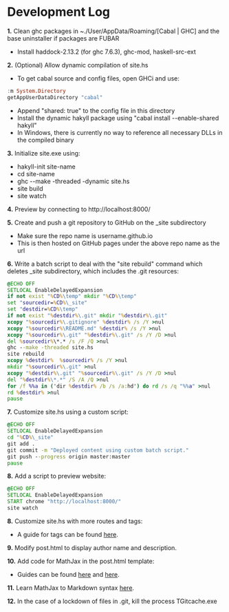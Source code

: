 Development Log
=====

__1.__ Clean ghc packages in ~./User/AppData/Roaming/[Cabal | GHC] and the base uninstaller if packages are FUBAR   

* Install haddock-2.13.2 (for ghc 7.6.3), ghc-mod, haskell-src-ext

__2.__ (Optional) Allow dynamic compilation of site.hs  

* To get cabal source and config files, open GHCi and use:
	
````haskell
:m System.Directory
getAppUserDataDirectory "cabal"
````  

* Append "shared: true" to the config file in this directory  
* Install the dynamic hakyll package using "cabal install --enable-shared hakyll"
* In Windows, there is currently no way to reference all necessary DLLs in the compiled binary

__3.__ Initialize site.exe using:  
* hakyll-init site-name  
* cd site-name  
* ghc --make -threaded -dynamic site.hs  
* site build
* site watch
	
__4.__ Preview by connecting to http://localhost:8000/

__5.__ Create and push a git repository to GitHub on the _site subdirectory  
* Make sure the repo name is username.github.io  
* This is then hosted on GitHub pages under the above repo name as the url

__6.__ Write a batch script to deal with the "site rebuild" command which deletes _site subdirectory, which includes the .git resources:  

````bat
@ECHO OFF  
SETLOCAL EnableDelayedExpansion  
if not exist "%CD%\temp" mkdir "%CD%\temp"  
set "sourcedir=%CD%\_site"  
set "destdir=%CD%\temp"  
if not exist "%destdir%\.git" mkdir "%destdir%\.git"  
xcopy "%sourcedir%\.gitignore" %destdir% /s /Y >nul  
xcopy "%sourcedir%\README.md" %destdir% /s /Y >nul  
xcopy "%sourcedir%\.git" "%destdir%\.git" /s /Y /D >nul  
del %sourcedir%\*.* /s /F /Q >nul  
ghc --make -threaded site.hs  
site rebuild  
xcopy %destdir%  %sourcedir% /s /Y >nul  
mkdir "%sourcedir%\.git" >nul  
xcopy "%destdir%\.git" "%sourcedir%\.git" /s /Y /D >nul  
del "%destdir%\*.*" /S /A /Q >nul  
for /f %%a in ('dir %destdir% /b /s /a:hd') do rd /s /q "%%a" >nul  
rd %destdir% >nul  
pause
````

__7.__ Customize site.hs using a custom script:

````bat
@ECHO OFF  
SETLOCAL EnableDelayedExpansion  
cd "%CD%\_site"  
git add .  
git commit -m "Deployed content using custom batch script."  
git push --progress origin master:master  
pause
````

__8.__ Add a script to preview website:

````bat
@ECHO OFF
SETLOCAL EnableDelayedExpansion
START chrome "http://localhost:8000/"
site watch
````

__8.__ Customize site.hs with more routes and tags:
* A guide for tags can be found [here](http://javran.github.io/posts/2014-03-01-add-tags-to-your-hakyll-blog.html).

__9.__ Modify post.html to display author name and description.

__10.__ Add code for MathJax in the post.html template:
* Guides can be found [here](http://qnikst.github.io/posts/2013-02-04-hakyll-latex.html) and [here](http://www.dancingfrog.co.uk/posts/2013-09-05-adding-mathjax-to-hakyll).

__11.__ Learn MathJax to Markdown syntax [here](http://meta.electronics.stackexchange.com/questions/434/test-the-new-latex-markdown-in-this-sandbox-question).

__12.__ In the case of a lockdown of files in .git, kill the process TGitcache.exe